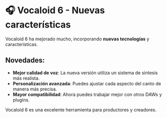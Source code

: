 # 🎧 Vocaloid 6 - Nuevas características

Vocaloid 6 ha mejorado mucho, incorporando **nuevas tecnologías** y características.

## Novedades:

- **Mejor calidad de voz**: La nueva versión utiliza un sistema de síntesis más realista.
- **Personalización avanzada**: Puedes ajustar cada aspecto del canto de manera más precisa.
- **Mayor compatibilidad**: Ahora puedes trabajar mejor con otros DAWs y plugins.

Vocaloid 6 es una excelente herramienta para productores y creadores.
